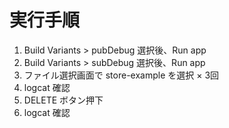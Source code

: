 # 実行手順

1. Build Variants > pubDebug 選択後、Run app
2. Build Variants > subDebug 選択後、Run app
3. ファイル選択画面で store-example を選択 × 3回
4. logcat 確認
5. DELETE ボタン押下
6. logcat 確認